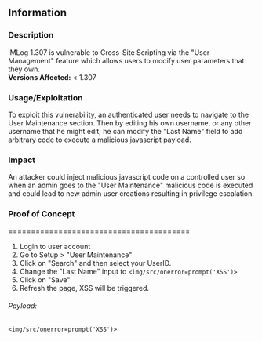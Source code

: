 ## Information

### Description
iMLog 1.307 is vulnerable to Cross-Site Scripting via the "User Management" feature which allows users to modify user parameters that they own.  
**Versions Affected:** < 1.307
### Usage/Exploitation
To exploit this vulnerability, an authenticated user needs to navigate to the User Maintenance section. Then by editing his own username, or any other username that he might edit, he can modify the "Last Name" field to add arbitrary code to execute a malicious javascript payload.

### Impact
An attacker could inject malicious javascript code on a controlled user so when an admin goes to the "User Maintenance" malicious code is executed and could lead to new admin user creations resulting in privilege escalation.

### Proof of Concept
========================================
1. Login to user account
2. Go to Setup > "User Maintenance" 
3. Click on "Search" and then select your UserID.
4. Change the "Last Name" input to `<img/src/onerror=prompt('XSS')>`
5. Click on "Save"
6. Refresh the page, XSS will be triggered.

###### Payload: 
`<img/src/onerror=prompt('XSS')>`
